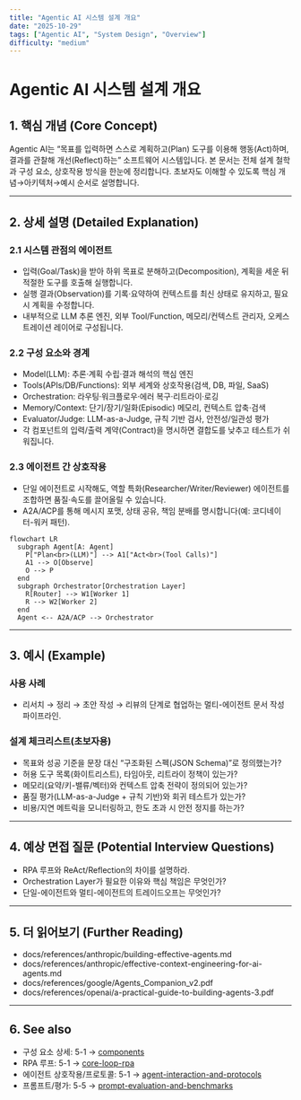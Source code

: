 ```yaml
---
title: "Agentic AI 시스템 설계 개요"
date: "2025-10-29"
tags: ["Agentic AI", "System Design", "Overview"]
difficulty: "medium"
---
```

# Agentic AI 시스템 설계 개요

## 1. 핵심 개념 (Core Concept)

Agentic AI는 “목표를 입력하면 스스로 계획하고(Plan) 도구를 이용해 행동(Act)하며, 결과를 관찰해 개선(Reflect)하는” 소프트웨어 시스템입니다. 본 문서는 전체 설계 철학과 구성 요소, 상호작용 방식을 한눈에 정리합니다. 초보자도 이해할 수 있도록 핵심 개념→아키텍처→예시 순서로 설명합니다.

---

## 2. 상세 설명 (Detailed Explanation)

### 2.1 시스템 관점의 에이전트

- 입력(Goal/Task)을 받아 하위 목표로 분해하고(Decomposition), 계획을 세운 뒤 적절한 도구를 호출해 실행합니다.
- 실행 결과(Observation)를 기록·요약하여 컨텍스트를 최신 상태로 유지하고, 필요 시 계획을 수정합니다.
- 내부적으로 LLM 추론 엔진, 외부 Tool/Function, 메모리/컨텍스트 관리자, 오케스트레이션 레이어로 구성됩니다.

### 2.2 구성 요소와 경계

- Model(LLM): 추론·계획 수립·결과 해석의 핵심 엔진
- Tools(APIs/DB/Functions): 외부 세계와 상호작용(검색, DB, 파일, SaaS)
- Orchestration: 라우팅·워크플로우·에러 복구·리트라이·로깅
- Memory/Context: 단기/장기/일화(Episodic) 메모리, 컨텍스트 압축·검색
- Evaluator/Judge: LLM-as-a-Judge, 규칙 기반 검사, 안전성/일관성 평가
- 각 컴포넌트의 입력/출력 계약(Contract)을 명시하면 결합도를 낮추고 테스트가 쉬워집니다.

### 2.3 에이전트 간 상호작용

- 단일 에이전트로 시작해도, 역할 특화(Researcher/Writer/Reviewer) 에이전트를 조합하면 품질·속도를 끌어올릴 수 있습니다.
- A2A/ACP를 통해 메시지 포맷, 상태 공유, 책임 분배를 명시합니다(예: 코디네이터-워커 패턴).

```mermaid
flowchart LR
  subgraph Agent[A: Agent]
    P["Plan<br>(LLM)"] --> A1["Act<br>(Tool Calls)"]
    A1 --> O[Observe]
    O --> P
  end
  subgraph Orchestrator[Orchestration Layer]
    R[Router] --> W1[Worker 1]
    R --> W2[Worker 2]
  end
  Agent <-- A2A/ACP --> Orchestrator
```

---

## 3. 예시 (Example)

### 사용 사례

- 리서치 → 정리 → 초안 작성 → 리뷰의 단계로 협업하는 멀티-에이전트 문서 작성 파이프라인.

### 설계 체크리스트(초보자용)
- 목표와 성공 기준을 문장 대신 “구조화된 스펙(JSON Schema)”로 정의했는가?
- 허용 도구 목록(화이트리스트), 타임아웃, 리트라이 정책이 있는가?
- 메모리(요약/키-밸류/벡터)와 컨텍스트 압축 전략이 정의되어 있는가?
- 품질 평가(LLM-as-a-Judge + 규칙 기반)와 회귀 테스트가 있는가?
- 비용/지연 메트릭을 모니터링하고, 한도 초과 시 안전 정지를 하는가?

---

## 4. 예상 면접 질문 (Potential Interview Questions)

- RPA 루프와 ReAct/Reflection의 차이를 설명하라.
- Orchestration Layer가 필요한 이유와 핵심 책임은 무엇인가?
- 단일-에이전트와 멀티-에이전트의 트레이드오프는 무엇인가?

---

## 5. 더 읽어보기 (Further Reading)

- docs/references/anthropic/building-effective-agents.md
- docs/references/anthropic/effective-context-engineering-for-ai-agents.md
- docs/references/google/Agents_Companion_v2.pdf
- docs/references/openai/a-practical-guide-to-building-agents-3.pdf

---

## 6. See also

- 구성 요소 상세: 5-1 → [components](./components.md)
- RPA 루프: 5-1 → [core-loop-rpa](./core-loop-rpa.md)
- 에이전트 상호작용/프로토콜: 5-1 → [agent-interaction-and-protocols](./agent-interaction-and-protocols.md)
- 프롬프트/평가: 5-5 → [prompt-evaluation-and-benchmarks](../5-5-프롬프트-엔지니어링-and-평가/prompt-evaluation-and-benchmarks.md)

